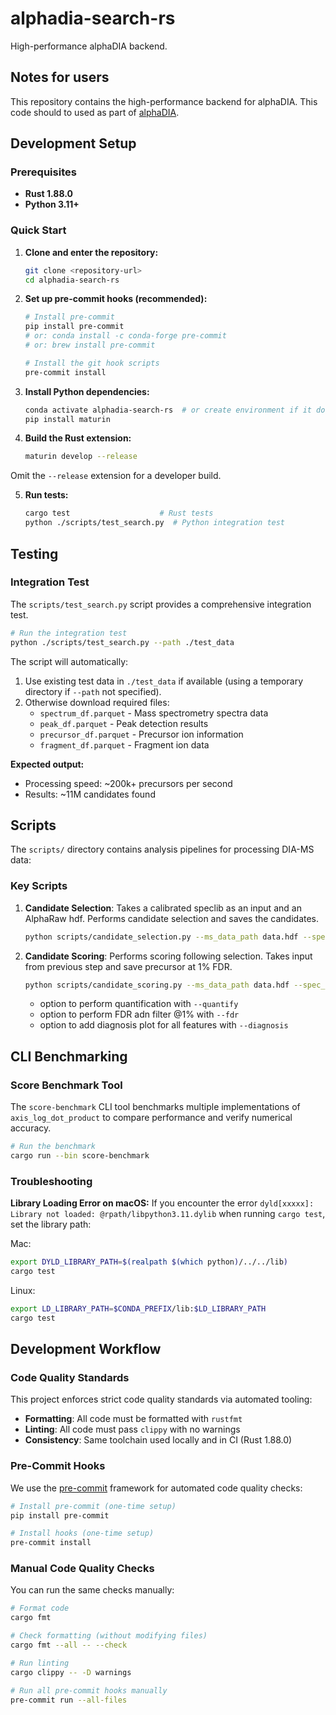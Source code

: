 # alphadia-search-rs

High-performance alphaDIA backend.

## Notes for users
This repository contains the high-performance backend for alphaDIA. This
code should to used as part of [alphaDIA](https://github.com/MannLabs/alphadia).


## Development Setup

### Prerequisites

- **Rust 1.88.0**
- **Python 3.11+**

### Quick Start

1. **Clone and enter the repository:**
   ```bash
   git clone <repository-url>
   cd alphadia-search-rs
   ```

2. **Set up pre-commit hooks (recommended):**
   ```bash
   # Install pre-commit
   pip install pre-commit
   # or: conda install -c conda-forge pre-commit
   # or: brew install pre-commit

   # Install the git hook scripts
   pre-commit install
   ```

3. **Install Python dependencies:**
   ```bash
   conda activate alphadia-search-rs  # or create environment if it doesn't exist
   pip install maturin
   ```

4. **Build the Rust extension:**
   ```bash
   maturin develop --release
   ```
Omit the `--release` extension for a developer build.

5. **Run tests:**
   ```bash
   cargo test                    # Rust tests
   python ./scripts/test_search.py  # Python integration test
   ```

## Testing

### Integration Test

The `scripts/test_search.py` script provides a comprehensive integration test.
```bash
# Run the integration test
python ./scripts/test_search.py --path ./test_data
```

The script will automatically:
1. Use existing test data in `./test_data` if available (using a temporary directory if `--path` not specified).
2. Otherwise download required files:
   - `spectrum_df.parquet` - Mass spectrometry spectra data
   - `peak_df.parquet` - Peak detection results
   - `precursor_df.parquet` - Precursor ion information
   - `fragment_df.parquet` - Fragment ion data

**Expected output:**
- Processing speed: ~200k+ precursors per second
- Results: ~11M candidates found

## Scripts

The `scripts/` directory contains analysis pipelines for processing DIA-MS data:


### Key Scripts


1. **Candidate Selection**: Takes a calibrated speclib as an input and an AlphaRaw hdf. Performs candidate selection and saves the candidates.
   ```bash
   python scripts/candidate_selection.py --ms_data_path data.hdf --spec_lib_path lib.hdf --output_folder ./output
   ```

2. **Candidate Scoring**: Performs scoring following selection. Takes input from previous step and save precursor at 1% FDR.
   ```bash
   python scripts/candidate_scoring.py --ms_data_path data.hdf --spec_lib_path lib.hdf --candidates_path candidates.parquet --fdr --quantify
   ```
   - option to perform quantification with `--quantify`
   - option to perform FDR adn filter @1% with `--fdr`
   - option to add diagnosis plot for all features with `--diagnosis`


## CLI Benchmarking

### Score Benchmark Tool

The `score-benchmark` CLI tool benchmarks multiple implementations of `axis_log_dot_product` to compare performance and verify numerical accuracy.

```bash
# Run the benchmark
cargo run --bin score-benchmark
```

### Troubleshooting

**Library Loading Error on macOS:**
If you encounter the error `dyld[xxxxx]: Library not loaded: @rpath/libpython3.11.dylib` when running `cargo test`, set the library path:

Mac:
```bash
export DYLD_LIBRARY_PATH=$(realpath $(which python)/../../lib)
cargo test
```

Linux:
```bash
export LD_LIBRARY_PATH=$CONDA_PREFIX/lib:$LD_LIBRARY_PATH
cargo test
```

## Development Workflow

### Code Quality Standards

This project enforces strict code quality standards via automated tooling:

- **Formatting**: All code must be formatted with `rustfmt`
- **Linting**: All code must pass `clippy` with no warnings
- **Consistency**: Same toolchain used locally and in CI (Rust 1.88.0)

### Pre-Commit Hooks

We use the [pre-commit](https://pre-commit.com/) framework for automated code quality checks:

```bash
# Install pre-commit (one-time setup)
pip install pre-commit

# Install hooks (one-time setup)
pre-commit install
```

### Manual Code Quality Checks

You can run the same checks manually:

```bash
# Format code
cargo fmt

# Check formatting (without modifying files)
cargo fmt --all -- --check

# Run linting
cargo clippy -- -D warnings

# Run all pre-commit hooks manually
pre-commit run --all-files
```
